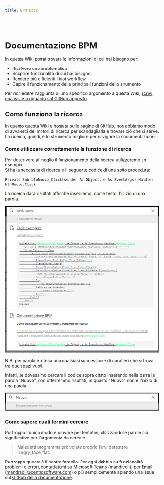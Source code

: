 ```yaml
---
title: BPM Docs


---
```




# Documentazione BPM

In questa Wiki potrai trovare le informazioni di cui hai bisogno per:

* Risolvere una problematica
* Scoprire funzionalità di cui hai bisogno
* Rendere più efficienti i tuoi workflow
* Capire il funzionamento delle principali funzioni dello strumento

Per richiedere l'aggiunta di uno specifico argomento a questa Wiki, [scrivi una issue a riguardo sul GitHub apposito](https://github.com/centrosoftware-dev/bpm-docs/issues).
## Come funziona la ricerca
In quanto questa Wiki è hostata sulle pagine di GitHub, non abbiamo modo di avvalerci dei motori di ricerca per scandagliarla e trovare ciò che ci serve.
La ricerca, quindi, è lo strumento migliore per navigare la documentazione.

### Come utilizzare correttamente la funzione di ricerca
Per descrivere al meglio il funzionamento della ricerca utilizzeremo un esempio.  
Si ha la necessità di ricercare il seguente codice di una sotto procedura:
```vb.net title="btnNuovo_Click" linenums="1"
Private Sub btnNuovo_Click(sender As Object, e As EventArgs) Handles btnNuovo.Click
```

La ricerca darà risultati affinché inseriremo, come testo, l'inizio di una parola.

![Ricerca Corretta](assets/ricercaCorretta.png "Ricerca fatta nel modo corretto")

N.B. per parola è intesa una qualsiasi successione di caratteri che si trova tra due spazi vuoti.  

Infatti, se dovessimo cercare il codice sopra citato inserendo nella barra la parola "Nuovo", non otterremmo risultati, in quanto "Nuovo" non è l'inizio di una parola.


![Ricerca Errata](assets/ricercaErrata.png "Ricerca fatta in modo errato")
### Come sapere quali termini cercare 
Purtroppo l'unico modo è provare per tentativi, utilizzando le parole più significative per l'argomento da cercare.

> Maledetti programmatori: volete proprio farvi detestare :angry_face_flat:

Purtroppo questo è il nostro fardello. 
Per ogni dubbio su funzionalità, problemi e errori, contattatemi su Microsoft Teams (mandreoli), per Email (mandreoli@centrosoftware.com) o più semplicemente aprendo una issue sul [GitHub della documentazione](https://github.com/centrosoftware-dev/bpm-docs/issues).